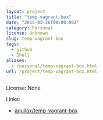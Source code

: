 ```yaml
---
layout: project
title: "temp-vagrant-box"
date: "2015-03-26T00:00:00Z"
category: Personal
license: Unknown
slug: temp-vagrant-box
tags:
  - github
  - Shell
aliases:
  - /personal/temp-vagrant-box.html
url: /project/temp-vagrant-box.html
---
```


License: None

Links:

* [aquilax/temp-vagrant-box](https://github.com/aquilax/temp-vagrant-box)
